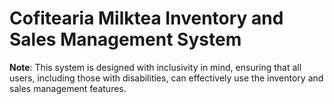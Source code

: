 # Cofitearia Milktea Inventory and Sales Management System


**Note**: This system is designed with inclusivity in mind, ensuring that all users, including those with disabilities, can effectively use the inventory and sales management features.
